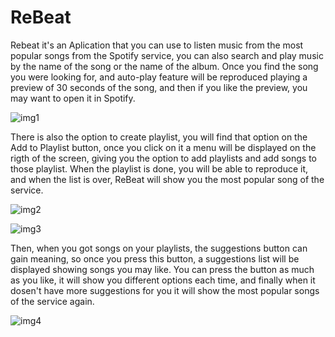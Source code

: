# ReBeat
Rebeat it's an Aplication that you can use to listen music from the most popular songs from the Spotify service,
you can also search and play music by the name of the song or the name of the album.
Once you find the song you were looking for, and auto-play feature will be reproduced playing a preview of 30 seconds of the song, and then if you like the preview, you may want to open it in Spotify.

![img1](https://cloud.githubusercontent.com/assets/10881908/6146140/d0b1f65a-b1e9-11e4-8025-93d1cec00fa9.png)

There is also the option to create playlist, you will find that option on the Add to Playlist button, once you click on it
a menu will be displayed on the rigth of the screen, giving you the option to add playlists and add songs to those playlist.
When the playlist is done, you will be able to reproduce it, and when the list is over, ReBeat will show you the most popular
song of the service.

![img2](https://cloud.githubusercontent.com/assets/10881908/6146141/d4336a16-b1e9-11e4-8109-d12ddcb517be.png)

![img3](https://cloud.githubusercontent.com/assets/10881908/6146148/d908101e-b1e9-11e4-8d64-0db2143278f4.png)

Then, when you got songs on your playlists, the suggestions button can gain meaning, so once you press this button, a suggestions list will be displayed showing songs you may like. You can press the button as much as you like, it will show you different options each time, and finally when it dosen't have more suggestions for you it will show the most popular songs of the service again.

![img4](https://cloud.githubusercontent.com/assets/10881908/6146150/db5bdca6-b1e9-11e4-8911-574d53b35208.png)

